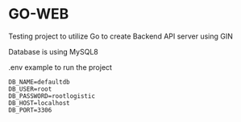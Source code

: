 # GO-WEB

Testing project to utilize Go to create Backend API server using GIN

Database is using MySQL8

.env example to run the project

```
DB_NAME=defaultdb
DB_USER=root
DB_PASSWORD=rootlogistic
DB_HOST=localhost
DB_PORT=3306
```
